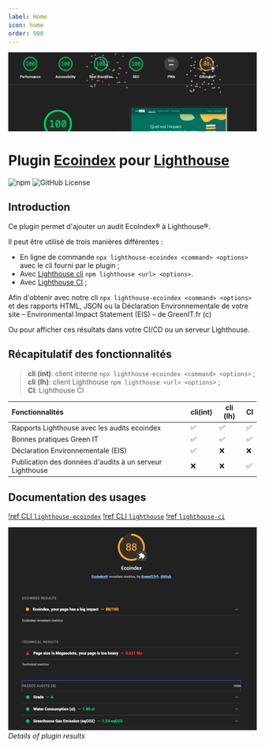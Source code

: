 ```yaml
---
label: Home
icon: home
order: 900
---
```


![](./ecoindex-intro.png)

# Plugin [Ecoindex](https://www.ecoindex.fr) pour [Lighthouse](https://developers.google.com/web/tools/lighthouse)

![npm](https://img.shields.io/npm/v/lighthouse-plugin-ecoindex) ![GitHub License](https://img.shields.io/github/license/NovaGaia/lighthouse-plugin-ecoindex)

## Introduction

Ce plugin permet d'ajouter un audit EcoIndex® à Lighthouse®.

Il peut être utilisé de trois manières différentes :

- En ligne de commande `npx lighthouse-ecoindex <command> <options>` avec le cli fourni par le plugin ;
- Avec [Lighthouse cli](https://github.com/GoogleChrome/lighthouse#using-the-node-cli) `npm lighthouse <url> <options>`.
- Avec [Lighthouse CI](https://github.com/GoogleChrome/lighthouse-ci#readme) ;

Afin d'obtenir avec notre cli `npx lighthouse-ecoindex <command> <options>` et des rapports HTML, JSON ou la Déclaration Environnementale de votre site – Environmental Impact Statement (EIS) – de GreenIT.fr (c)

Ou pour afficher ces résultats dans votre CI/CD ou un serveur Lighthouse.

## Récapitulatif des fonctionnalités

> **cli (int)**: client interne `npx lighthouse-ecoindex <command> <options>` ;  
> **cli (lh)**: client Lighthouse `npm lighthouse <url> <options>` ;  
> **CI**: Lighthouse CI

| Fonctionnalités                                          | cli(int) | cli (lh) | CI  |
| :------------------------------------------------------- | -------- | -------- | --- |
| Rapports Lighthouse avec les audits ecoindex             | ✅       | ✅       | ✅  |
| Bonnes pratiques Green IT                                | ✅       | ✅       | ✅  |
| Déclaration Environnementale (EIS)                       | ✅       | ❌       | ❌  |
| Publication des données d'audits à un serveur Lighthouse | ❌       | ❌       | ✅  |

## Documentation des usages

[!ref CLI `lighthouse-ecoindex`](/guides/1-lighthouse-ecoindex-cli.md)
[!ref CLI `lighthouse`](/guides/2-lighthouse-cli.md)
[!ref `lighthouse-ci`](/guides/3-lighthouse-ci.md)

![Details of plugin results](./ecoindex-results.png)
_Details of plugin results_
